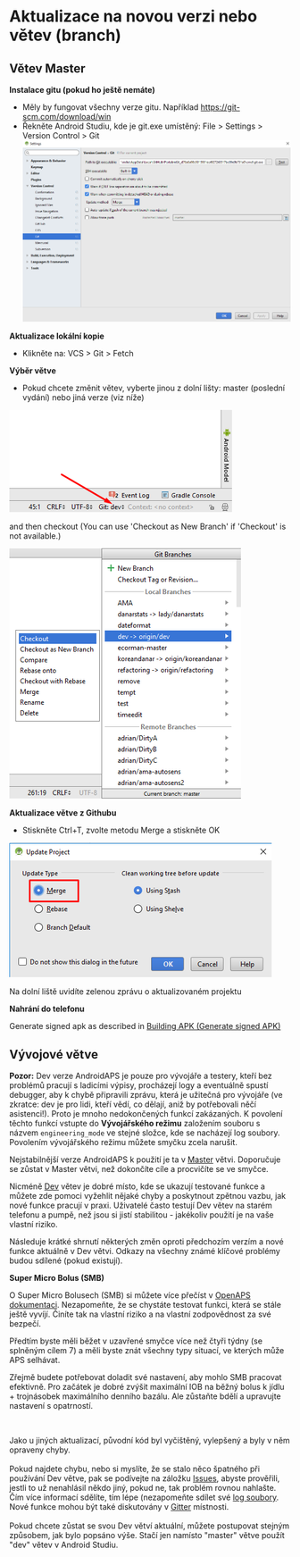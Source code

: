 # Aktualizace na novou verzi nebo větev (branch)

## Větev Master

**Instalace gitu (pokud ho ještě nemáte)**

* Měly by fungovat všechny verze gitu. Například <https://git-scm.com/download/win>
* Řekněte Android Studiu, kde je git.exe umístěný: File > Settings > Version Control > Git![](../images/git.png)

**Aktualizace lokální kopie**

* Klikněte na: VCS > Git > Fetch

**Výběr větve**

* Pokud chcete změnit větev, vyberte jinou z dolní lišty: master (poslední vydání) nebo jiná verze (viz níže)

![](../images/branchintray.png)

and then checkout (You can use 'Checkout as New Branch' if 'Checkout' is not available.)

![](../images/checkout.png)

**Aktualizace větve z Githubu**

* Stiskněte Ctrl+T, zvolte metodu Merge a stiskněte OK

![](../images/merge.png)

Na dolní liště uvidíte zelenou zprávu o aktualizovaném projektu

**Nahrání do telefonu**

Generate signed apk as described in [Building APK (Generate signed APK)](Building-APK.html#generate-signed-apk)

## Vývojové větve

**Pozor:** Dev verze AndroidAPS je pouze pro vývojáře a testery, kteří bez problémů pracují s ladicími výpisy, procházejí logy a eventuálně spustí debugger, aby k chybě připravili zprávu, která je užitečná pro vývojáře (ve zkratce: dev je pro lidi, kteří vědí, co dělají, aniž by potřebovali něčí asistenci!). Proto je mnoho nedokončených funkcí zakázaných. K povolení těchto funkcí vstupte do **Vývojářského režimu** založením souboru s názvem `engineering_mode` ve stejné složce, kde se nacházejí log soubory. Povolením vývojářského režimu můžete smyčku zcela narušit.

Nejstabilnější verze AndroidAPS k použití je ta v [Master](https://github.com/MilosKozak/AndroidAPS/tree/master) větvi. Doporučuje se zůstat v Master větvi, než dokončíte cíle a procvičíte se ve smyčce.

Nicméně [Dev](https://github.com/MilosKozak/AndroidAPS/tree/dev) větev je dobré místo, kde se ukazují testované funkce a můžete zde pomoci vyžehlit nějaké chyby a poskytnout zpětnou vazbu, jak nové funkce pracují v praxi. Uživatelé často testují Dev větev na starém telefonu a pumpě, než jsou si jistí stabilitou - jakékoliv použití je na vaše vlastní riziko.

Následuje krátké shrnutí některých změn oproti předchozím verzím a nové funkce aktuálně v Dev větvi. Odkazy na všechny známé klíčové problémy budou sdílené (pokud existují).

**Super Micro Bolus (SMB)**

O Super Micro Bolusech (SMB) si můžete více přečíst v [OpenAPS dokumentaci](https://openaps.readthedocs.io/en/latest/docs/Customize-Iterate/oref1.html#understanding-smb). Nezapomeňte, že se chystáte testovat funkci, která se stále ještě vyvíjí. Činíte tak na vlastní riziko a na vlastní zodpovědnost za své bezpečí.   
  
Předtím byste měli běžet v uzavřené smyčce více než čtyři týdny (se splněným cílem 7) a měli byste znát všechny typy situací, ve kterých může APS selhávat.   
  
Zřejmě budete potřebovat doladit své nastavení, aby mohlo SMB pracovat efektivně. Pro začátek je dobré zvýšit maximální IOB na běžný bolus k jídlu + trojnásobek maximálního denního bazálu. Ale zůstaňte bdělí a upravujte nastavení s opatrností.

<br />  
  
Jako u jiných aktualizací, původní kód byl vyčištěný, vylepšený a byly v něm opraveny chyby. <br />  
Pokud najdete chybu, nebo si myslíte, že se stalo něco špatného při používání Dev větve, pak se podívejte na záložku [Issues](https://github.com/MilosKozak/AndroidAPS/issues), abyste prověřili, jestli to už nenahlásil někdo jiný, pokud ne, tak problém rovnou nahlašte. Čím více informací sdělíte, tím lépe (nezapomeňte sdílet své [log soubory](../Usage/Accessing-logfiles.md). Nové funkce mohou být také diskutovány v [Gitter](https://gitter.im/MilosKozak/AndroidAPS) místnosti. <br />  
Pokud chcete zůstat se svou Dev větví aktuální, můžete postupovat stejným způsobem, jak bylo popsáno výše. Stačí jen namísto "master" větve použít "dev" větev v Android Studiu.